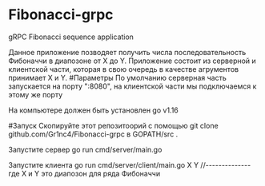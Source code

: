 # Fibonacci-grpc
gRPC Fibonacci sequence application

Данное приложение позводяет получить числа последовательность Фибоначчи в диапозоне от X до Y.
Приложение состоит из серверной и клиентской части, которая в свою очередь в качестве агрументов принимает X и Y.
#Параметры 
По умолчанию серверная часть запускается на порту ":8080", на клиентской части мы подключаемся к этому же порту

На компьютере должен быть установлен go v1.16

#Запуск
Скопируйте этот репозитоорий с помощью git clone github.com/Gr1nc4/Fibonacci-grpc в GOPATH/src .

Запустите сервер go run cmd/server/main.go 

Запустите клиента go run cmd/server/client/main.go X Y //-------------- где X и Y это диапозон для ряда Фибоначчи
